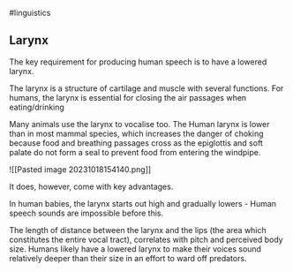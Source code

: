 #linguistics 


## Larynx

The key requirement for producing human speech is to have a lowered larynx. 

The larynx is a structure of cartilage and muscle with several functions. For humans, the larynx is essential for closing the air passages when eating/drinking

Many animals use the larynx to vocalise too. The Human larynx is lower than in most mammal species, which increases the danger of choking because food and breathing passages cross as the epiglottis and soft palate do not form a seal to prevent food from entering the windpipe.

![[Pasted image 20231018154140.png]]


It does, however, come with key advantages. 

In human babies, the larynx starts out high and gradually lowers 
	- Human speech sounds are impossible before this.


The length of distance between the larynx and the lips (the area which constitutes the entire vocal tract), correlates with pitch and perceived body size. Humans likely have a lowered larynx to make their voices sound relatively deeper than their size in an effort to ward off predators. 



